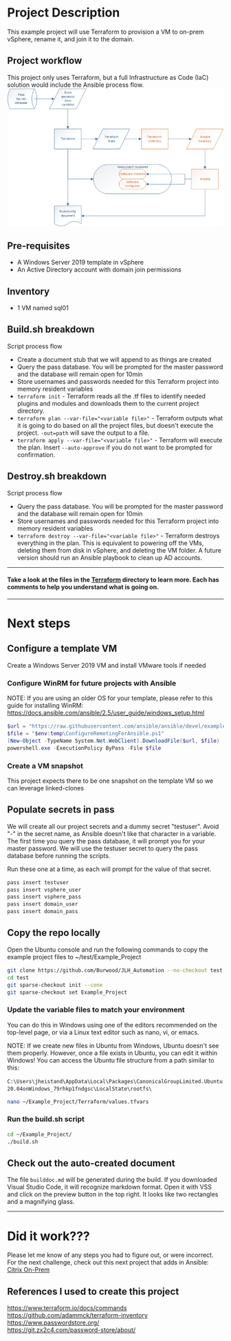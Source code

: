 # Project Description
This example project will use Terraform to provision a VM to on-prem vSphere, rename it, and join it to the domain.

## Project workflow
This project only uses Terraform, but a full Infrastructure as Code (IaC) solution would include the Ansible process flow.
![](tf_workflow.png)

## Pre-requisites
- A Windows Server 2019 template in vSphere
- An Active Directory account with domain join permissions

## Inventory
- 1 VM named sql01

## Build.sh breakdown
Script process flow
- Create a document stub that we will append to as things are created
- Query the pass database.  You will be prompted for the master password and the database will remain open for 10min
- Store usernames and passwords needed for this Terraform project into memory resident variables
- `terraform init` - Terraform reads all the .tf files to identify needed plugins and modules and downloads them to the current project directory.
- `terraform plan --var-file="<variable file>"` - Terraform outputs what it is going to do based on all the project files, but doesn't execute the project. `-out=path` will save the output to a file.
- `terraform apply --var-file="<variable file>"` - Terraform will execute the plan. Insert `--auto-approve` if you do not want to be prompted for confirmation.

## Destroy.sh breakdown
Script process flow
- Query the pass database.  You will be prompted for the master password and the database will remain open for 10min
- Store usernames and passwords needed for this Terraform project into memory resident variables
- `terraform destroy --var-file="<variable file>"` - Terraform destroys everything in the plan.  This is equivalent to powering off the VMs, deleting them from disk in vSphere, and deleting the VM folder.  A future version should run an Ansible playbook to clean up AD accounts.
 
---
#### Take a look at the files in the [Terraform](https://github.com/Burwood/JLH_Automation/tree/master/Example_Project/terraform) directory to learn more.  Each has comments to help you understand what is going on.
---

# Next steps

## Configure a template VM
Create a Windows Server 2019 VM and install VMware tools if needed

### Configure WinRM for future projects with Ansible
NOTE: If you are using an older OS for your template, please refer to this guide for installing WinRM: https://docs.ansible.com/ansible/2.5/user_guide/windows_setup.html

```powershell
$url = "https://raw.githubusercontent.com/ansible/ansible/devel/examples/scripts/ConfigureRemotingForAnsible.ps1"
$file = "$env:temp\ConfigureRemotingForAnsible.ps1"
(New-Object -TypeName System.Net.WebClient).DownloadFile($url, $file)
powershell.exe -ExecutionPolicy ByPass -File $file
``` 

### Create a VM snapshot
This project expects there to be one snapshot on the template VM so we can leverage linked-clones

## Populate secrets in pass
We will create all our project secrets and a dummy secret "testuser".  Avoid "-" in the secret name, as Ansible doesn't like that character in a variable. The first time you query the pass database, it will prompt you for your master password.  We will use the testuser secret to query the pass database before running the scripts.

Run these one at a time, as each will prompt for the value of that secret. 

```bash
pass insert testuser
pass insert vsphere_user
pass insert vsphere_pass                       
pass insert domain_user
pass insert domain_pass
```

## Copy the repo locally
Open the Ubuntu console and run the following commands to copy the example project files to ~/test/Example_Project
```bash
git clone https://github.com/Burwood/JLH_Automation --no-checkout test
cd test
git sparse-checkout init --cone
git sparse-checkout set Example_Project
```



### Update the variable files to match your environment
You can do this in Windows using one of the editors recommended on the top-level page, or via a Linux text editor such as nano, vi, or emacs.

NOTE: If we create new files in Ubuntu from Windows, Ubuntu doesn't see them properly.  However, once a file exists in Ubuntu, you can edit it within Windows! You can access the Ubuntu file structure from a path similar to this: 

`C:\Users\jheistand\AppData\Local\Packages\CanonicalGroupLimited.Ubuntu20.04onWindows_79rhkp1fndgsc\LocalState\rootfs\`

```bash
nano ~/Example_Project/Terraform/values.tfvars
```

### Run the build.sh script
```bash
cd ~/Example_Project/
./build.sh
```

## Check out the auto-created document
The file `builddoc.md` will be generated during the build.  If you downloaded Visual Studio Code, it will recognize markdown format.  Open it with VSS and click on the preview button in the top right.  It looks like two rectangles and a magnifying glass.

---

# Did it work???
Please let me know of any steps you had to figure out, or were incorrect. \
For the next challenge, check out this next project that adds in Ansible: [Citrix On-Prem](https://github.com/Burwood/JLH_Automation/tree/master/Citrix%20On-Prem)

## References I used to create this project
https://www.terraform.io/docs/commands \
https://github.com/adammck/terraform-inventory \
https://www.passwordstore.org/ \
https://git.zx2c4.com/password-store/about/

